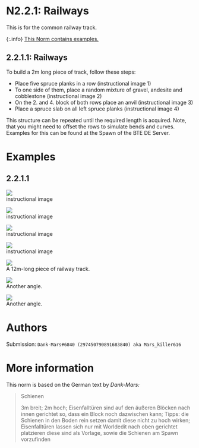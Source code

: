 # N2.2.1: Railways

This is for the common railway track.

{:.info}
[This Norm contains examples.](#examples)

## 2.2.1.1: Railways

To build a 2m long piece of track, follow these steps:
* Place five spruce planks in a row (instructional image 1)
* To one side of them, place a random mixture of gravel, andesite and cobblestone (instructional image 2)
* On the 2. and 4. block of both rows place an anvil (instructional image 3)
* Place a spruce slab on all left spruce planks (instructional image 4)

This structure can be repeated until the required length is acquired. Note, that you might need to offset the rows to simulate bends and curves. Examples for this can be found at the Spawn of the BTE DE Server.

# Examples

## 2.2.1.1

![](https://cdn.discordapp.com/attachments/707321226405871647/707323373507837962/2020-05-06_20.13.53.png)  
instructional image

![](https://cdn.discordapp.com/attachments/707321226405871647/707323374430453800/2020-05-06_20.15.43.png)  
instructional image

![](https://cdn.discordapp.com/attachments/707321226405871647/707323375621767239/2020-05-06_20.16.43.png)  
instructional image

![](https://cdn.discordapp.com/attachments/707321226405871647/707323376515022868/2020-05-06_20.17.42.png)  
instructional image

![](https://cdn.discordapp.com/attachments/707321226405871647/707321276276146256/2020-05-06_20.10.16.png)  
A 12m-long piece of railway track.

![](https://cdn.discordapp.com/attachments/707321226405871647/707321276792045598/2020-05-06_20.10.34.png)  
Another angle.

![](https://cdn.discordapp.com/attachments/707321226405871647/707321277559603260/2020-05-06_20.10.39.png)  
Another angle.

# Authors

Submission: `Dank-Mars#6840 (297450790891683840) aka Mars_killer616`

# More information

This norm is based on the German text by _Dank-Mars:_

> Schienen
>
> 3m breit; 2m hoch; Eisenfalltüren sind auf den äußeren Blöcken nach innen gerichtet so, dass ein Block noch dazwischen kann; Tipps: die Schienen in den Boden rein setzen damit diese nicht zu hoch wirken; Eisenfalltüren lassen sich nur mit Worldedit nach oben gerichtet platzieren diese sind als Vorlage, sowie die Schienen am Spawn vorzufinden
